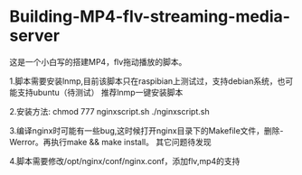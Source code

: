 # Building-MP4-flv-streaming-media-server

这是一个小白写的搭建MP4，flv拖动播放的脚本。

1.脚本需要安装lnmp,目前该脚本只在raspibian上测试过，支持debian系统，也可能支持ubuntu（待测试）
  推荐lnmp一键安装脚本

2.安装方法:
           chmod 777 nginxscript.sh
		   ./nginxscript.sh

3.编译nginx时可能有一些bug,这时候打开nginx目录下的Makefile文件，删除-Werror。再执行make && make install。
  其它问题待发现

4.脚本需要修改/opt/nginx/conf/nginx.conf，添加flv,mp4的支持

